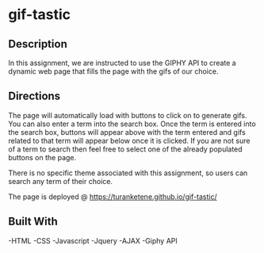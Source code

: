 # gif-tastic

## Description

In this assignment, we are instructed to use the GIPHY API to create a dynamic web page that fills the page with the gifs of our choice. 

## Directions

The page will automatically load with buttons to click on to generate gifs. You can also enter a term into the search box. Once the term is entered into the search box, buttons will appear above with the term entered and gifs related to that term will appear below once it is clicked. If you are not sure of a term to search then feel free to select one of the already populated buttons on the page.

There is no specific theme associated with this assignment, so users can search any term of their choice.

The page is deployed @ https://turanketene.github.io/gif-tastic/

## Built With

-HTML
-CSS
-Javascript
-Jquery
-AJAX
-Giphy API

